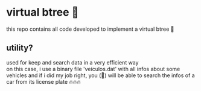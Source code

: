 # virtual btree :evergreen_tree:
this repo contains all code developed to implement a virtual btree :exploding_head:

## utility?
used for keep and search data in a very efficient way <br>
on this case, i use a binary file 'veículos.dat' with all infos about some vehicles and if i did my job right, you (🫵) will be able to search the infos of a car from its license plate :fire::fire::fire:
